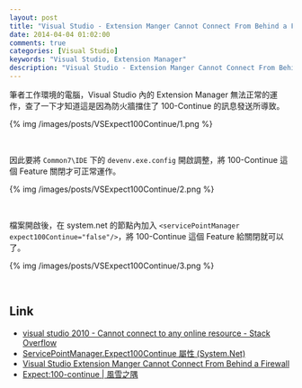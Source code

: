 ```yaml
---
layout: post
title: "Visual Studio - Extension Manger Cannot Connect From Behind a Firewall"
date: 2014-04-04 01:02:00
comments: true
categories: [Visual Studio]
keywords: "Visual Studio, Extension Manager"
description: "Visual Studio - Extension Manger Cannot Connect From Behind a Firewall"
---
```


筆者工作環境的電腦，Visual Studio 內的 Extension Manager 無法正常的運作，查了一下才知道這是因為防火牆擋住了 100-Continue 的訊息發送所導致。 

<!-- More -->

{% img /images/posts/VSExpect100Continue/1.png %}

<br/>

因此要將 `Common7\IDE` 下的 `devenv.exe.config` 開啟調整，將 100-Continue 這個 Feature 關閉才可正常運作。 

{% img /images/posts/VSExpect100Continue/2.png %}

<br/>

檔案開啟後，在 system.net 的節點內加入 `<servicePointManager expect100Continue="false"/>`，將 100-Continue 這個 Feature 給關閉就可以了。  

{% img /images/posts/VSExpect100Continue/3.png %}

<br/>

Link
----
* [visual studio 2010 - Cannot connect to any online resource - Stack Overflow](http://stackoverflow.com/questions/2859148/cannot-connect-to-any-online-resource)
* [ServicePointManager.Expect100Continue 屬性 (System.Net)](http://msdn.microsoft.com/zh-tw/library/system.net.servicepointmanager.expect100continue(v=vs.110).aspx)
* [Visual Studio Extension Manger Cannot Connect From Behind a Firewall](https://julianscorner.com/wiki/programming/vs2011_proxy_issue)
* [Expect:100-continue | 風雪之隅](http://www.laruence.com/2011/01/20/1840.html)

